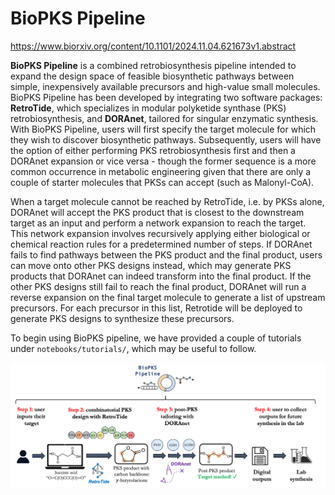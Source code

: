 # BioPKS Pipeline

https://www.biorxiv.org/content/10.1101/2024.11.04.621673v1.abstract

**BioPKS Pipeline** is a combined retrobiosynthesis pipeline intended to expand the design space of feasible
biosynthetic pathways between simple, inexpensively available precursors and high-value small molecules. 
BioPKS Pipeline has been developed by integrating two software packages: **RetroTide**, which specializes in modular
polyketide synthase (PKS) retrobiosynthesis, and **DORAnet**, tailored for singular enzymatic synthesis. 
With BioPKS Pipeline, users will first specify the target molecule for which they wish to discover biosynthetic pathways.
Subsequently, users will have the option of either performing PKS retrobiosynthesis first and then a DORAnet expansion or 
vice versa - though the former sequence is a more common occurrence in metabolic engineering given that there are only a 
couple of starter molecules that PKSs can accept (such as Malonyl-CoA). 

When a target molecule cannot be reached by RetroTide, i.e. by PKSs alone, DORAnet will accept the PKS product that is 
closest to the downstream target as an input and perform a network expansion to reach the target. This network expansion involves 
recursively applying either biological or chemical reaction rules for a predetermined number of steps.
If DORAnet fails to find pathways between the PKS product and the final product, users can move onto other PKS designs
instead, which may generate PKS products that DORAnet can indeed transform into the final product. If the other PKS designs
still fail to reach the final product, DORAnet will run a reverse expansion on the final target molecule to generate a list of upstream precursors. 
For each precursor in this list, Retrotide will be deployed to generate PKS designs to synthesize these precursors.

To begin using BioPKS pipeline, we have provided a couple of tutorials under ```notebooks/tutorials/```, which may be useful to follow.

![biopks_pipeline_architecture](biopks_pipeline_fig.png)

